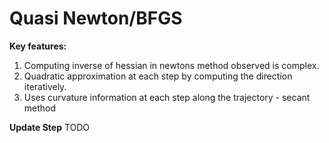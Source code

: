 
# Quasi Newton/BFGS

**Key features:**
1. Computing inverse of hessian in newtons method observed is complex.
2. Quadratic approximation at each step by computing the direction iteratively.
3. Uses curvature information at each step along the trajectory - secant method



**Update Step**
TODO

